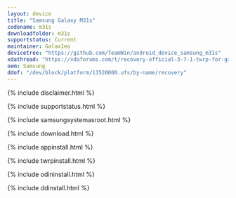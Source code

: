 ```yaml
---
layout: device
title: "Samsung Galaxy M31s"
codename: m31s
downloadfolder: m31s
supportstatus: Current
maintainer: Galax1eo
devicetree: "https://github.com/TeamWin/android_device_samsung_m31s"
xdathread: "https://xdaforums.com/t/recovery-official-3-7-1-twrp-for-galaxy-m31s.4663573/"
oem: Samsung
ddof: "/dev/block/platform/13520000.ufs/by-name/recovery"
---
```


{% include disclaimer.html %}

{% include supportstatus.html %}

{% include samsungsystemasroot.html %}

{% include download.html %}

{% include appinstall.html %}

{% include twrpinstall.html %}

{% include odininstall.html %}

{% include ddinstall.html %}
